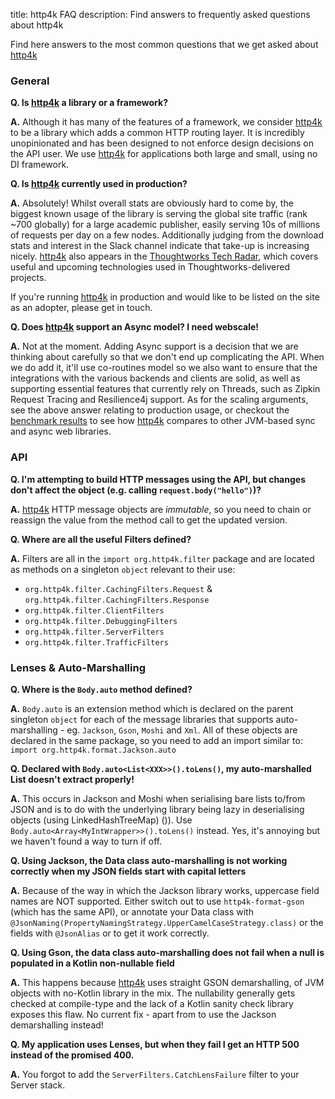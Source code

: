 title: http4k FAQ
description: Find answers to frequently asked questions about http4k

Find here answers to the most common questions that we get asked about [http4k]

### General
**Q. Is [http4k] a library or a framework?**

**A.** Although it has many of the features of a framework, we consider [http4k] to be a library which adds a common HTTP routing layer. It is incredibly unopinionated and has been designed to not enforce design decisions on the API user. We use [http4k] for applications both large and small, using no DI framework.

**Q. Is [http4k] currently used in production?**

**A.** Absolutely! Whilst overall stats are obviously hard to come by, the biggest known usage of the library is serving the global site traffic (rank ~700 globally) for a large academic publisher, easily serving 10s of millions of requests per day on a few nodes. Additionally judging from the download stats and interest in the Slack channel indicate that take-up is increasing nicely. [http4k] also appears in the [Thoughtworks Tech Radar](https://www.thoughtworks.com/radar/languages-and-frameworks/http4k), which covers useful and upcoming technologies used in Thoughtworks-delivered projects.

If you're running [http4k] in production and would like to be listed on the site as an adopter, please get in touch.

**Q. Does [http4k] support an Async model? I need webscale!**

**A.** Not at the moment. Adding Async support is a decision that we are thinking about carefully so that we don't end up complicating the API. When we do add it, it'll use co-routines model so we also want to ensure that the integrations with the various backends and clients are solid, as well as supporting essential features that currently rely on Threads, such as Zipkin Request Tracing and Resilience4j support. As for the scaling arguments, see the above answer relating to production usage, or checkout the [benchmark results](/performance/) to see how [http4k] compares to other JVM-based sync and async web libraries.

### API
**Q. I'm attempting to build HTTP messages using the API, but changes don't affect the object (e.g. calling `request.body("hello")`)?**

**A.** [http4k] HTTP message objects are *immutable*, so you need to chain or reassign the value from the method call to get the updated version.

**Q. Where are all the useful Filters defined?**

**A.** Filters are all in the `import org.http4k.filter` package and are located as methods on a singleton `object` relevant to their use:

- `org.http4k.filter.CachingFilters.Request` & `org.http4k.filter.CachingFilters.Response` 
- `org.http4k.filter.ClientFilters`
- `org.http4k.filter.DebuggingFilters`
- `org.http4k.filter.ServerFilters` 
- `org.http4k.filter.TrafficFilters`

### Lenses & Auto-Marshalling

**Q. Where is the `Body.auto` method defined?**

**A.** `Body.auto` is an extension method which is declared on the parent singleton `object` for each of the message libraries that supports auto-marshalling - eg. `Jackson`, `Gson`, `Moshi` and `Xml`. All of these objects are declared in the same package, so you need to add an import similar to:
`import org.http4k.format.Jackson.auto`

**Q. Declared with `Body.auto<List<XXX>>().toLens()`, my auto-marshalled List doesn't extract properly!**

**A.** This occurs in Jackson and Moshi when serialising bare lists to/from JSON and is to do with the underlying library being lazy in deserialising objects (using LinkedHashTreeMap) ()). Use `Body.auto<Array<MyIntWrapper>>().toLens()` instead. Yes, it's annoying but we haven't found a way to turn if off.

**Q. Using Jackson, the Data class auto-marshalling is not working correctly when my JSON fields start with capital letters**

**A.** Because of the way in which the Jackson library works, uppercase field names are NOT supported. Either switch out to use `http4k-format-gson` (which has the same API), or annotate your Data class with `@JsonNaming(PropertyNamingStrategy.UpperCamelCaseStrategy.class)` or the fields with `@JsonAlias` or to get it work correctly.

**Q. Using Gson, the data class auto-marshalling does not fail when a null is populated in a Kotlin non-nullable field**

**A.** This happens because [http4k] uses straight GSON demarshalling, of JVM objects with no-Kotlin library in the mix. The nullability generally gets checked at compile-type and the lack of a Kotlin sanity check library exposes this flaw. No current fix - apart from to use the Jackson demarshalling instead!

**Q. My application uses Lenses, but when they fail I get an HTTP 500 instead of the promised 400.**

**A.** You forgot to add the `ServerFilters.CatchLensFailure` filter to your Server stack.

[http4k]: https://http4k.org
